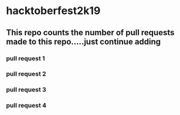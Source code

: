 # hacktoberfest2k19
## This repo counts the number of pull requests made to this repo.....just continue adding
### pull request 1
### pull request 2
### pull request 3
### pull request 4
